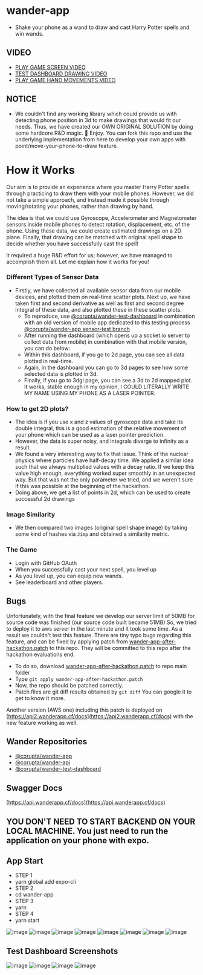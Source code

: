 # wander-app

* Shake your phone as a wand to draw and cast Harry Potter spells and win wands.

## VIDEO
* [PLAY GAME SCREEN VIDEO](https://wanderapp-assets.s3.amazonaws.com/gorseller/RPReplay_Final1639340791.MP4)
* [TEST DASHBOARD DRAWING VIDEO](https://wanderapp-assets.s3.amazonaws.com/gorseller/dash-pointer.mp4)
* [PLAY GAME HAND MOVEMENTS VIDEO](https://wanderapp-assets.s3.amazonaws.com/gorseller/gameplay.mp4)

## NOTICE
* We couldn't find any working library which could provide us with detecting phone position in 3d to make drawings that would fit our needs. Thus, we have created our OWN ORIGINAL SOLUTION by doing some hardcore R&D magic. 👻 Enjoy. You can fork this repo and use the underlying implementation from here to develop your own apps with point/move-your-phone-to-draw feature.

# How it Works

Our aim is to provide an experience where you master Harry Potter spells through practicing to draw them with your mobile phones. However, we did not take a simple approach, and instead made it possible through moving/rotating your phones, rather than drawing by hand.

The idea is that we could use Gyroscope, Accelerometer and Magnetometer sensors inside mobile phones to detect rotation, displacement, etc. of the phone. Using these data, we could create estimated drawings on a 2D plane. Finally, that drawing can be matched with original spell shape to decide whether you have successfully cast the spell!

It required a huge R&D effort for us; however, we have managed to accomplish them all. Let me explain how it works for you!

### Different Types of Sensor Data
* Firstly, we have collected all available sensor data from our mobile devices, and plotted them on real-time scatter plots. Next up, we have taken first and second derivative as well as first and second degree integral of these data, and also plotted these in these scatter plots. 
	* To reproduce, use [@corupta/wander-test-dashboard](https://github.com/corupta/wander-test-dashboard) in combination with an old version of mobile app dedicated to this testing process [@corupta/wander-app sensor-test branch](https://github.com/corupta/wander-app/tree/sensor-test)
	* After running the dashboard (which opens up a socket.io server to collect data from mobile) in combination with that mobile version, you can do below:
	* Within this dashboard, if you go to 2d page, you can see all data plotted in real-time.
	* Again, in the dashboard you can go to 3d pages to see how some selected data is plotted in 3d. 
	* Finally, if you go to 3dgl page, you can see a 3d to 2d mapped plot. It works, stable enough in my opinion, I COULD LITERALLY WRITE MY NAME USING MY PHONE AS A LASER POINTER.

### How to get 2D plots?
* The idea is if you use x and z values of gyroscope data and take its double integral, this is a good estimation of the relative movement of your phone which can be used as a laser pointer prediction.
* However, the data is super noisy, and integrals diverge to infinity as a result.
* We found a very interesting way to fix that issue. Think of the nuclear physics where particles have half-decay time. We applied a similar idea such that we always multiplied values with a decay ratio. If we keep this value high enough, everything worked super smoothly in an unexpected way. But that was not the only parameter we tried, and we weren't sure if this was possible at the beginning of the hackathon.
* Doing above, we get a list of points in 2d, which can be used to create successful 2d drawings

### Image Similarity
* We then compared two images (original spell shape image) by taking some kind of hashes via `Jimp` and obtained a similarity metric.

### The Game
* Login with GitHub OAuth
* When you successfully cast your next spell, you level up
* As you level up, you can equip new wands.
* See leaderboard and other players.

## Bugs
Unfortunately, with the final feature we develop our server limit of 50MB for source code was finished (our source code built became 51MB)
So, we tried to deploy it to aws server in the last minute and it took some time. As a result we couldn't test this feature. 
There are tiny typo bugs regarding this feature, and can be fixed by applying patch from [wander-app-after-hackathon.patch](https://gist.github.com/okaygenc/82e629f1923bf274b38edc54c92dcc33) to this repo. 
They will be committed to this repo after the hackathon evaluations end. 
* To do so, download [wander-app-after-hackathon.patch](https://gist.github.com/okaygenc/82e629f1923bf274b38edc54c92dcc33) to repo main folder
* Type `git apply wander-app-after-hackathon.patch`
* Now, the repo should be patched correctly.
* Patch files are git diff results obtained by `git diff` You can google it to get to know it more.

Another version (AWS one) including this patch is deployed on [https://api2.wanderapp.cf/docs](https://api2.wanderapp.cf/docs) with the new feature working as well.

## Wander Repositories
* [@corupta/wander-app](https://github.com/corupta/wander-app)
* [@corupta/wander-api](https://github.com/corupta/wander-api)
* [@corupta/wander-test-dashboard](https://github.com/corupta/wander-test-dashboard)
## Swagger Docs
[https://api.wanderapp.cf/docs](https://api.wanderapp.cf/docs)


## YOU DON'T NEED TO START BACKEND ON YOUR LOCAL MACHINE. You just need to run the application on your phone with expo. 

## App Start
* STEP 1
* yarn global add expo-cli
* STEP 2
* cd wander-app
* STEP 3
* yarn
* STEP 4
* yarn start


![image](https://wanderapp-assets.s3.amazonaws.com/gorseller/1.png)
![image](https://wanderapp-assets.s3.amazonaws.com/gorseller/2.png)
![image](https://wanderapp-assets.s3.amazonaws.com/gorseller/3.png)
![image](https://wanderapp-assets.s3.amazonaws.com/gorseller/4.png)
![image](https://wanderapp-assets.s3.amazonaws.com/gorseller/5.png)
![image](https://wanderapp-assets.s3.amazonaws.com/gorseller/6.png)
![image](https://wanderapp-assets.s3.amazonaws.com/gorseller/7.png)
![image](https://wanderapp-assets.s3.amazonaws.com/gorseller/8.png)


## Test Dashboard Screenshots
![image](https://wanderapp-assets.s3.amazonaws.com/gorseller/d1.png)
![image](https://wanderapp-assets.s3.amazonaws.com/gorseller/d2.png)
![image](https://wanderapp-assets.s3.amazonaws.com/gorseller/d3.png)
![image](https://wanderapp-assets.s3.amazonaws.com/gorseller/d4.png)
